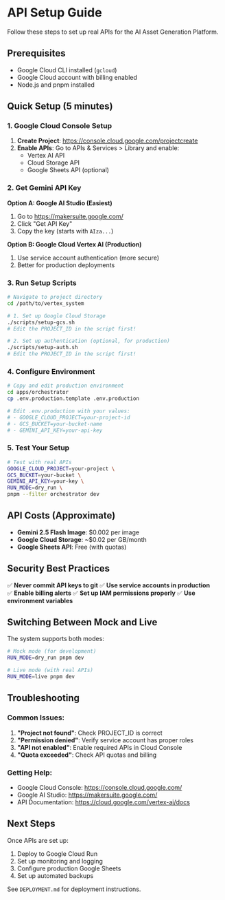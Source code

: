 # API Setup Guide

Follow these steps to set up real APIs for the AI Asset Generation Platform.

## Prerequisites

- Google Cloud CLI installed (`gcloud`)
- Google Cloud account with billing enabled
- Node.js and pnpm installed

## Quick Setup (5 minutes)

### 1. Google Cloud Console Setup

1. **Create Project**: https://console.cloud.google.com/projectcreate
2. **Enable APIs**: Go to APIs & Services > Library and enable:
   - Vertex AI API
   - Cloud Storage API
   - Google Sheets API (optional)

### 2. Get Gemini API Key

**Option A: Google AI Studio (Easiest)**
1. Go to https://makersuite.google.com/
2. Click "Get API Key"
3. Copy the key (starts with `AIza...`)

**Option B: Google Cloud Vertex AI (Production)**
1. Use service account authentication (more secure)
2. Better for production deployments

### 3. Run Setup Scripts

```bash
# Navigate to project directory
cd /path/to/vertex_system

# 1. Set up Google Cloud Storage
./scripts/setup-gcs.sh
# Edit the PROJECT_ID in the script first!

# 2. Set up authentication (optional, for production)
./scripts/setup-auth.sh
# Edit the PROJECT_ID in the script first!
```

### 4. Configure Environment

```bash
# Copy and edit production environment
cd apps/orchestrator
cp .env.production.template .env.production

# Edit .env.production with your values:
# - GOOGLE_CLOUD_PROJECT=your-project-id
# - GCS_BUCKET=your-bucket-name
# - GEMINI_API_KEY=your-api-key
```

### 5. Test Your Setup

```bash
# Test with real APIs
GOOGLE_CLOUD_PROJECT=your-project \
GCS_BUCKET=your-bucket \
GEMINI_API_KEY=your-key \
RUN_MODE=dry_run \
pnpm --filter orchestrator dev
```

## API Costs (Approximate)

- **Gemini 2.5 Flash Image**: $0.002 per image
- **Google Cloud Storage**: ~$0.02 per GB/month
- **Google Sheets API**: Free (with quotas)

## Security Best Practices

✅ **Never commit API keys to git**
✅ **Use service accounts in production**  
✅ **Enable billing alerts**
✅ **Set up IAM permissions properly**
✅ **Use environment variables**

## Switching Between Mock and Live

The system supports both modes:

```bash
# Mock mode (for development)
RUN_MODE=dry_run pnpm dev

# Live mode (with real APIs)  
RUN_MODE=live pnpm dev
```

## Troubleshooting

### Common Issues:

1. **"Project not found"**: Check PROJECT_ID is correct
2. **"Permission denied"**: Verify service account has proper roles
3. **"API not enabled"**: Enable required APIs in Cloud Console
4. **"Quota exceeded"**: Check API quotas and billing

### Getting Help:

- Google Cloud Console: https://console.cloud.google.com/
- Google AI Studio: https://makersuite.google.com/
- API Documentation: https://cloud.google.com/vertex-ai/docs

## Next Steps

Once APIs are set up:

1. Deploy to Google Cloud Run
2. Set up monitoring and logging
3. Configure production Google Sheets
4. Set up automated backups

See `DEPLOYMENT.md` for deployment instructions.
